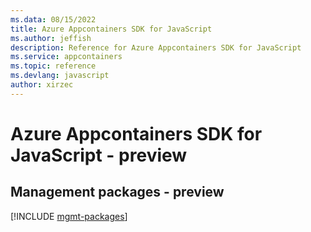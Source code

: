 ```yaml
---
ms.data: 08/15/2022
title: Azure Appcontainers SDK for JavaScript
ms.author: jeffish
description: Reference for Azure Appcontainers SDK for JavaScript
ms.service: appcontainers
ms.topic: reference
ms.devlang: javascript
author: xirzec
---
```

# Azure Appcontainers SDK for JavaScript - preview

## Management packages - preview
[!INCLUDE [mgmt-packages](appcontainers-mgmt-index.md)]
